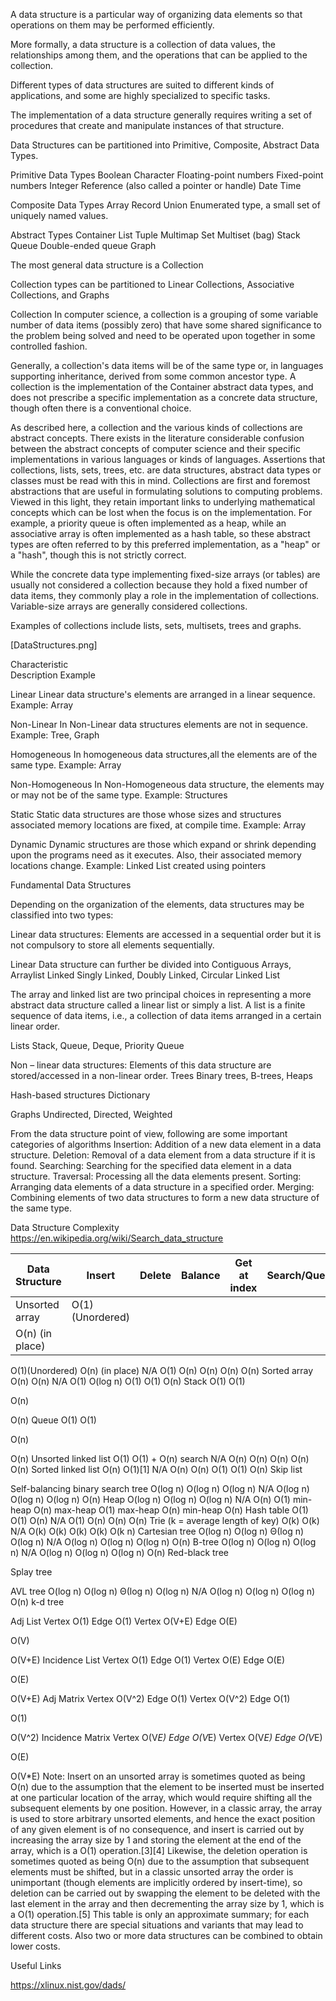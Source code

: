 A data structure is a particular way of organizing data elements so that operations on them may be performed efficiently.

More formally, a data structure is a collection of data values, the relationships among them, and the operations that can be applied to the collection.

Different types of data structures are suited to different kinds of applications, and some are highly specialized to specific tasks.

The implementation of a data structure generally requires writing a set of procedures that create and manipulate instances of that structure.



Data Structures can be partitioned into Primitive, Composite, Abstract Data Types.

Primitive Data Types
Boolean
Character
Floating-point numbers
Fixed-point numbers
Integer
Reference (also called a pointer or handle)
Date Time

Composite Data Types
Array
Record
Union
Enumerated type, a small set of uniquely named values.

Abstract Types
Container
List
Tuple
Multimap
Set
Multiset (bag)
Stack
Queue
Double-ended queue
Graph


The most general data structure is a Collection

Collection types can be partitioned to Linear Collections, Associative Collections, and Graphs

Collection
In computer science, a collection is a grouping of some variable number of data items (possibly zero) that have some shared significance to the problem being solved and need to be operated upon together in some controlled fashion.

Generally, a collection's data items will be of the same type or, in languages supporting inheritance, derived from some common ancestor type. A collection is the implementation of the Container abstract data types, and does not prescribe a specific implementation as a concrete data structure, though often there is a conventional choice.

As described here, a collection and the various kinds of collections are abstract concepts. There exists in the literature considerable confusion between the abstract concepts of computer science and their specific implementations in various languages or kinds of languages. Assertions that collections, lists, sets, trees, etc. are data structures, abstract data types or classes must be read with this in mind. Collections are first and foremost abstractions that are useful in formulating solutions to computing problems. Viewed in this light, they retain important links to underlying mathematical concepts which can be lost when the focus is on the implementation.
For example, a priority queue is often implemented as a heap, while an associative array is often implemented as a hash table, so these abstract types are often referred to by this preferred implementation, as a "heap" or a "hash", though this is not strictly correct.


While the concrete data type implementing fixed-size arrays (or tables) are usually not considered a collection because they hold a fixed number of data items, they commonly play a role in the implementation of collections. Variable-size arrays are generally considered collections.

Examples of collections include lists, sets, multisets, trees and graphs.

[DataStructures.png]


Characteristic    
Description
Example

Linear
Linear data structure's elements are arranged in a linear sequence.
Example: Array

Non-Linear
In Non-Linear data structures elements are not in sequence.
Example: Tree, Graph

Homogeneous
In homogeneous data structures,all the elements are of the same type.
Example: Array

Non-Homogeneous
In Non-Homogeneous data structure, the elements may or may not be of the same type.
Example: Structures

Static
Static data structures are those whose sizes and structures associated memory locations are fixed, at compile time.
Example: Array


Dynamic
Dynamic structures are those which expand or shrink depending upon the programs need as it executes. Also, their associated memory locations change.
Example: Linked List created using pointers








Fundamental Data Structures




Depending on the organization of the elements, data structures may be classified into two types:

Linear data structures:
Elements are accessed in a sequential order but it is not compulsory to store all elements sequentially.

Linear Data structure can further be divided into
Contiguous
    Arrays,    Arraylist
Linked
    Singly Linked, Doubly Linked, Circular Linked List

The array and linked list are two principal choices in representing a more abstract data structure called a linear list or simply a list. A list is a finite sequence of data items, i.e., a collection of data items arranged in a certain linear order.

Lists
    Stack, Queue, Deque, Priority Queue





Non – linear data structures:
Elements of this data structure are stored/accessed in a non-linear order.
Trees
Binary trees, B-trees, Heaps


Hash-based structures
Dictionary


Graphs
Undirected, Directed, Weighted




From the data structure point of view, following are some important categories of algorithms
Insertion:    Addition of a new data element in a data structure.
Deletion:     Removal of a data element from a data structure if it is found.
Searching:    Searching for the specified data element in a data structure.
Traversal:    Processing all the data elements present.
Sorting:    Arranging data elements of a data structure in a specified order.
Merging:    Combining elements of two data structures to form a new data structure of the same type.


Data Structure Complexity
https://en.wikipedia.org/wiki/Search_data_structure







|Data Structure | Insert | Delete | Balance | Get at index | Search/Query | Find minimum | Find maximum | Space usage |
| --------------- | --------------- | --------------- | --------------- | --------------- | --------------- | --------------- | --------------- | --------------- |
| Unsorted array | O(1)(Unordered)
O(n) (in place) |
O(1)(Unordered)
O(n) (in place)
N/A
O(1)
O(n)
O(n)
O(n)
O(n)
Sorted array
O(n)
O(n)
N/A
O(1)
O(log n)
O(1)
O(1)
O(n)
Stack
O(1)
O(1)




O(n)




O(n)
Queue
O(1)
O(1)




O(n)




O(n)
Unsorted linked list
O(1)
O(1) +
O(n) search
N/A
O(n)
O(n)
O(n)
O(n)
O(n)
Sorted linked list
O(n)
O(1)[1]
N/A
O(n)
O(n)
O(1)
O(1)
O(n)
Skip list
















Self-balancing binary search tree
O(log n)
O(log n)
O(log n)
N/A
O(log n)
O(log n)
O(log n)
O(n)
Heap
O(log n)
O(log n)
O(log n)
N/A
O(n)
O(1) min-heap
O(n) max-heap
O(1) max-heap
O(n) min-heap
O(n)
Hash table
O(1)
O(1)
O(n)
N/A
O(1)
O(n)
O(n)
O(n)
Trie (k = average length of key)
O(k)
O(k)
N/A
O(k)
O(k)
O(k)
O(k)
O(k n)
Cartesian tree
O(log n)
O(log n)
Θ(log n)
O(log n)
N/A
O(log n)
O(log n)
O(log n)
O(n)
B-tree
O(log n)
O(log n)
O(log n)
N/A
O(log n)
O(log n)
O(log n)
O(n)
Red-black tree
















Splay tree
















AVL tree
O(log n)
O(log n)
Θ(log n)
O(log n)
N/A
O(log n)
O(log n)
O(log n)
O(n)
k-d tree
















Adj List
Vertex O(1)
Edge O(1)
Vertex O(V+E)
Edge O(E)




O(V)




O(V+E)
Incidence List
Vertex O(1)
Edge O(1)
Vertex O(E)
Edge O(E)




O(E)




O(V+E)
Adj Matrix
Vertex O(V^2)
Edge O(1)
Vertex O(V^2)
Edge O(1)




O(1)




O(V^2)
Incidence Matrix
Vertex O(V*E)
Edge O(V*E)
Vertex O(V*E)
Edge O(V*E)




O(E)




O(V*E)
Note: Insert on an unsorted array is sometimes quoted as being O(n) due to the assumption that the element to be inserted must be inserted at one particular location of the array, which would require shifting all the subsequent elements by one position. However, in a classic array, the array is used to store arbitrary unsorted elements, and hence the exact position of any given element is of no consequence, and insert is carried out by increasing the array size by 1 and storing the element at the end of the array, which is a O(1) operation.[3][4] Likewise, the deletion operation is sometimes quoted as being O(n) due to the assumption that subsequent elements must be shifted, but in a classic unsorted array the order is unimportant (though elements are implicitly ordered by insert-time), so deletion can be carried out by swapping the element to be deleted with the last element in the array and then decrementing the array size by 1, which is a O(1) operation.[5]
This table is only an approximate summary; for each data structure there are special situations and variants that may lead to different costs. Also two or more data structures can be combined to obtain lower costs.

Useful Links

https://xlinux.nist.gov/dads/
